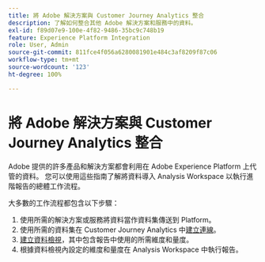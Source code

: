 ```yaml
---
title: 將 Adobe 解決方案與 Customer Journey Analytics 整合
description: 了解如何整合其他 Adobe 解決方案和服務中的資料。
exl-id: f89d07e9-100e-4f82-9486-35bc9c748b19
feature: Experience Platform Integration
role: User, Admin
source-git-commit: 811fce4f056a6280081901e484c3af8209f87c06
workflow-type: tm+mt
source-wordcount: '123'
ht-degree: 100%

---
```


# 將 Adobe 解決方案與 Customer Journey Analytics 整合

Adobe 提供的許多產品和解決方案都會利用在 Adobe Experience Platform 上代管的資料。 您可以使用這些指南了解將資料導入 Analysis Workspace 以執行進階報告的總體工作流程。

大多數的工作流程都包含以下步驟：

1. 使用所需的解決方案或服務將資料當作資料集傳送到 Platform。
2. 使用所需的資料集在 Customer Journey Analytics 中[建立連線](/help/connections/create-connection.md)。
3. [建立資料檢視](/help/data-views/create-dataview.md)，其中包含報告中使用的所需維度和量度。
4. 根據資料檢視內設定的維度和量度在 Analysis Workspace 中執行報告。
